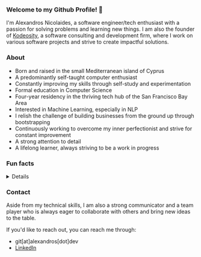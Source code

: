 ### Welcome to my Github Profile! 👋

I'm Alexandros Nicolaides, a software engineer/tech enthusiast with a passion for solving problems and learning new things. I am also the founder of [Kodeosity](https://github.com/KodeosityHQ), a software consulting and development firm, where I work on various software projects and strive to create impactful solutions.

### About

- Born and raised in the small Mediterranean island of Cyprus
- A predominantly self-taught computer enthusiast
- Constantly improving my skills through self-study and experimentation
- Formal education in Computer Science
- Four-year residency in the thriving tech hub of the San Francisco Bay Area
- Interested in Machine Learning, especially in NLP
- I relish the challenge of building businesses from the ground up through bootstrapping
- Continuously working to overcome my inner perfectionist and strive for constant improvement
- A strong attention to detail
- A lifelong learner, always striving to be a work in progress

### Fun facts
<details>
  
- My passion for technology was sparked at a young age of 7 when my brother introduced me to the process of transferring data through infrared rays between Nokia devices. I was fascinated and spent countless hours tinkering with the process, eagerly observing the loading bar to see if the data would successfully reach the other end. This experience ignited my passion for technology and has driven me to become a self-taught computer enthusiast honing my skills through self-study and experimentation.
- I remember myself eagerly waiting for the primary school bell to ring, eager to go home and play with my computer.
- Started my website journey at 11, using Freewebs, then delved into PHP by setting up a forum and experimenting with editing files to observe their impact.
- I have a curious mind that is driven by a thirst for knowledge and a desire to continuously learn and grow. This curiosity has led me on many adventures and helped me discover new passions within the tech industry.
- At the age of 16, I installed a 4.2 meter satellite dish on my parents' roof, driven by my fascination with satellite communications.
- Growing up, I was surrounded by doctors due to my father's occupation and they often encouraged me to follow in their footsteps. However, my passion for computers and technology was too strong to ignore.
- I have a passion for genomics, viewing DNA as the ultimate information system of our world.
- Grew up inspired by tech visionaries like Steve Jobs, Steve Wozniak, Linus Torvalds and others who shaped the Silicon Valley landscape.
</details>

### Contact

Aside from my technical skills, I am also a strong communicator and a team player who is always eager to collaborate with others and bring new ideas to the table. 

If you'd like to reach out, you can reach me through:

- git[at]alexandros[dot]dev
- [LinkedIn](https://www.linkedin.com/in/alexandros-nicolaides/)
